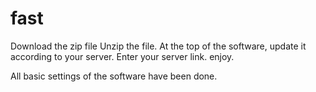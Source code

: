 # fast

Download the zip file
Unzip the file.
At the top of the software, update it according to your server.
Enter your server link.
enjoy.

All basic settings of the software have been done.
